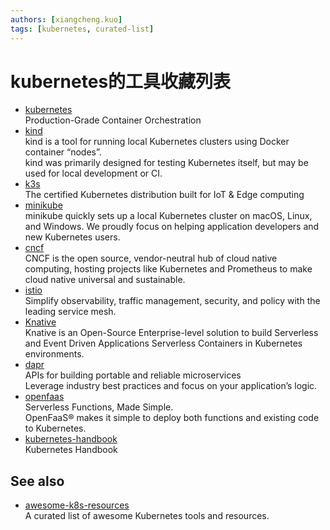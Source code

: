 ```yaml
---
authors: [xiangcheng.kuo]
tags: [kubernetes, curated-list]
---
```


# kubernetes的工具收藏列表

<!--truncate-->

- [kubernetes](https://kubernetes.io/)
  <br/>Production-Grade Container Orchestration
- [kind](https://kind.sigs.k8s.io/)
  <br/>kind is a tool for running local Kubernetes clusters using Docker container “nodes”.
  <br/>kind was primarily designed for testing Kubernetes itself, but may be used for local development or CI.
- [k3s](https://k3s.io/)
  <br/>The certified Kubernetes distribution built for IoT & Edge computing
- [minikube](https://minikube.sigs.k8s.io/)
  <br/>minikube quickly sets up a local Kubernetes cluster on macOS, Linux, and Windows. We proudly focus on helping
  application developers and new Kubernetes users.
- [cncf](https://www.cncf.io/)
  <br/>CNCF is the open source, vendor-neutral hub of cloud native computing, hosting projects like Kubernetes and
  Prometheus to make cloud native universal and sustainable.
- [istio](https://istio.io/)
  <br/>Simplify observability, traffic management, security, and policy with the leading service mesh.
- [Knative](https://knative.dev/)
  <br/>Knative is an Open-Source Enterprise-level solution to build Serverless and Event Driven Applications Serverless
  Containers in Kubernetes environments.
- [dapr](https://dapr.io/)
  <br/>APIs for building portable and reliable microservices
  <br/>Leverage industry best practices and focus on your application’s logic.
- [openfaas](https://www.openfaas.com/)
  <br/>Serverless Functions, Made Simple.
  <br/>OpenFaaS® makes it simple to deploy both functions and existing code to Kubernetes.
- [kubernetes-handbook](https://github.com/feiskyer/kubernetes-handbook)
  <br/>Kubernetes Handbook

## See also

- [awesome-k8s-resources](https://github.com/tomhuang12/awesome-k8s-resources)
  <br/>A curated list of awesome Kubernetes tools and resources.